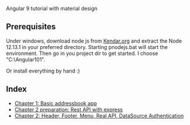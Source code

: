 Angular 9 tutorial with material design

## Prerequisites


Under windows, download node js from [Kendar.org](http://www.kendar.org/?p=/system/portableservers) and extract the Node 12.13.1 in your preferred directory. Starting pnodejs.bat will start the environment. Then go in you project dir to get started. I choose "C:\Angular101".

Or install everything by hand :)

## Index

 * [Chapter 1: Basic addressbook app](demo001mat.md)
 * [Chapter 2 preparation: Rest API with express](demo002srv.md)
 * [Chapter 2: Header, Footer, Menu, Real API, DataSource Authentication](demo002mat.md)